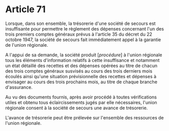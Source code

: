 # Article 71

Lorsque, dans son ensemble, la trésorerie d'une société de secours est insuffisante pour permettre le règlement des dépenses concernant l'un des trois premiers comptes généraux prévus à l'article 35 du décret du 22 octobre 1947, la société de secours fait immédiatement appel à la garantie de l'union régionale.

A l'appui de sa demande, la société produit [*procédure*] à l'union régionale tous les éléments d'information relatifs à cette insuffisance et notamment un état détaillé des recettes et des dépenses opérées au titre de chacun des trois comptes généraux susvisés au cours des trois derniers mois écoulés ainsi qu'une situation prévisionnelle des recettes et dépenses à envisager au cours des trois prochains mois, au titre de chaque branche d'assurance.

Au vu des documents fournis, après avoir procédé à toutes vérifications utiles et obtenu tous éclaircissements jugés par elle nécessaires, l'union régionale consent à la société de secours une avance de trésorerie.

L'avance de trésorerie peut être prélevée sur l'ensemble des ressources de l'union régionale.
